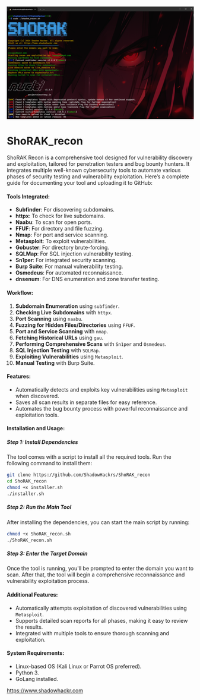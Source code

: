 ![imsage alt](https://github.com/ShadowHackrs/ShoRAK_recon/blob/353d34fd869ae51b88acf27cb976fda47ee0115b/Screenshot%202024-10-12%20063411.png)

# ShoRAK_recon
ShoRAK Recon is a comprehensive tool designed for vulnerability discovery and exploitation, tailored for penetration testers and bug bounty hunters. It integrates multiple well-known cybersecurity tools to automate various phases of security testing and vulnerability exploitation.
Here’s a complete guide for documenting your tool and uploading it to GitHub:

#### **Tools Integrated**:
- **Subfinder**: For discovering subdomains.
- **httpx**: To check for live subdomains.
- **Naabu**: To scan for open ports.
- **FFUF**: For directory and file fuzzing.
- **Nmap**: For port and service scanning.
- **Metasploit**: To exploit vulnerabilities.
- **Gobuster**: For directory brute-forcing.
- **SQLMap**: For SQL injection vulnerability testing.
- **Sn1per**: For integrated security scanning.
- **Burp Suite**: For manual vulnerability testing.
- **Osmedeus**: For automated reconnaissance.
- **dnsenum**: For DNS enumeration and zone transfer testing.

#### **Workflow**:
1. **Subdomain Enumeration** using `subfinder`.
2. **Checking Live Subdomains** with `httpx`.
3. **Port Scanning** using `naabu`.
4. **Fuzzing for Hidden Files/Directories** using `FFUF`.
5. **Port and Service Scanning** with `nmap`.
6. **Fetching Historical URLs** using `gau`.
7. **Performing Comprehensive Scans** with `Sn1per` and `Osmedeus`.
8. **SQL Injection Testing** with `SQLMap`.
9. **Exploiting Vulnerabilities** using `Metasploit`.
10. **Manual Testing** with Burp Suite.

#### **Features**:
- Automatically detects and exploits key vulnerabilities using `Metasploit` when discovered.
- Saves all scan results in separate files for easy reference.
- Automates the bug bounty process with powerful reconnaissance and exploitation tools.

#### **Installation and Usage**:

##### **Step 1**: Install Dependencies
The tool comes with a script to install all the required tools. Run the following command to install them:
```bash
git clone https://github.com/ShadowHackrs/ShoRAK_recon
cd ShoRAK_recon
chmod +x installer.sh
./installer.sh
```

##### **Step 2**: Run the Main Tool
After installing the dependencies, you can start the main script by running:
```bash
chmod +x ShoRAK_recon.sh
./ShoRAK_recon.sh
```

##### **Step 3**: Enter the Target Domain
Once the tool is running, you'll be prompted to enter the domain you want to scan. After that, the tool will begin a comprehensive reconnaissance and vulnerability exploitation process.

#### **Additional Features**:
- Automatically attempts exploitation of discovered vulnerabilities using `Metasploit`.
- Supports detailed scan reports for all phases, making it easy to review the results.
- Integrated with multiple tools to ensure thorough scanning and exploitation.

#### **System Requirements**:
- Linux-based OS (Kali Linux or Parrot OS preferred).
- Python 3.
- GoLang installed.


[https://www.shadowhackr.com
](https://www.shadowhackr.com/)
